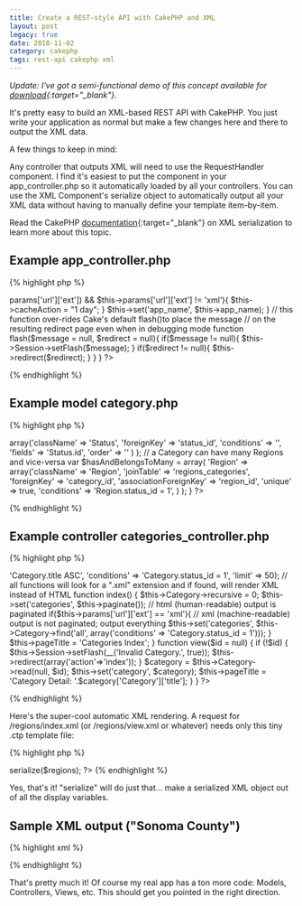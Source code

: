 ```yaml
---
title: Create a REST-style API with CakePHP and XML
layout: post
legacy: true
date: 2010-11-02
category: cakephp
tags: rest-api cakephp xml
---
```


*Update: I've got a semi-functional demo of this concept available for [download](https://github.com/quinns/REST-API){:target="_blank"}.*

It's pretty easy to build an XML-based REST API with CakePHP. You just write your application as normal but make a few changes here and there to output the XML data.

A few things to keep in mind:

Any controller that outputs XML will need to use the RequestHandler component. I find it's easiest to put the component in your app_controller.php so it automatically loaded by all your controllers.
You can use the XML Component's serialize object to automatically output all your XML data without having to manually define your template item-by-item.

Read the CakePHP [documentation](https://web.archive.org/web/20111210070413/http://book.cakephp.org/view/569/serialize){:target="_blank"} on XML serialization to learn more about this topic.

## Example app_controller.php

{% highlight php %}
<?php
 class AppController extends Controller {        
       var $helpers = array('Html', 'Text', 'Cache', 'Javascript', 'Ajax');
     var $components = array('RequestHandler');    // very important!
     var $live_site = 'http://rest-api.quinnsupplee.com';
     var $app_name = 'REST API with XML and CakePHP Demo ';
       function beforeRender(){ 
          if(isset($this->params['url']['ext']) && $this->params['url']['ext'] != 'xml'){
                $this->cacheAction = "1 day";
         }
          $this->set('app_name', $this->app_name);
       }
 
       // this function over-rides Cake's default flash()to place the message
        // on the resulting redirect page even when in debugging mode
      function flash($message = null, $redirect = null){ 
                if($message != null){
              $this->Session->setFlash($message);
          }
          if($redirect != null){
             $this->redirect($redirect);
         }
      }
  }
?>
{% endhighlight %}

## Example model category.php

{% highlight php %}
<?php
class Category extends AppModel {
   var $name = 'Category';
  // we have a Status associatiation that can be used to toggle display of various pieces of data on or off
  var $belongsTo = array(
            'Status' => array('className' => 'Status',
                             'foreignKey' => 'status_id',
                                'conditions' => '',
                             'fields' => 'Status.id',
                                'order' => ''
           )
  );
 // a Category can have many Regions and vice-versa
 var $hasAndBelongsToMany = array(
          'Region' => array('className' => 'Region',
                     'joinTable' => 'regions_categories',
                        'foreignKey' => 'category_id',
                      'associationForeignKey' => 'region_id',
                     'unique' => true,
                     'conditions' => 'Region.status_id = 1',
         )
 
 );
 
}
?>
{% endhighlight %}

## Example controller categories_controller.php

{% highlight php %}
<?php
class CategoriesController extends AppController {
  var $name = 'Categories'; 
  var $uses = array('Category', 'Region', 'RegionsCategory');
  var $paginate = array('order' => 'Category.title ASC', 'conditions' => 'Category.status_id = 1', 'limit' => 50);
 
   // all functions will look for a ".xml" extension and if found, will render XML instead of HTML
  function index() {
     $this->Category->recursive = 0;
      $this->set('categories', $this->paginate()); // html (human-readable) output is paginated
      if($this->params['url']['ext'] == 'xml'){ // xml (machine-readable) output is not paginated; output everything
            $this->set('categories', $this->Category->find('all', array('conditions' => 'Category.status_id = 1')));
       }
      $this->pageTitle = 'Categories Index';
    }
 
 function view($id = null) {
        if (!$id) {
            $this->Session->setFlash(__('Invalid Category.', true));
           $this->redirect(array('action'=>'index'));
       }
      $category = $this->Category->read(null, $id);
        $this->set('category', $category);
        $this->pageTitle = 'Category Detail: '.$category['Category']['title'];
    }
}
?>
{% endhighlight %}

Here's the super-cool automatic XML rendering. A request for /regions/index.xml (or /regions/view.xml or whatever) needs only this tiny .ctp template file:

{% highlight php %}
<regions>
  <?php echo $xml->serialize($regions); ?>
</regions>
{% endhighlight %}

Yes, that's it! "serialize" will do just that... make a serialized XML object out of all the display variables.

## Sample XML output ("Sonoma County")

{% highlight xml %}
<?xml version="1.0" encoding="UTF-8" ?>
<region>
<region id="7" title="Sonoma County" abbreviation_1="so" abbreviation_2="sonoma" created="2009-11-17 15:08:51" modified="2010-01-20 12:36:06" status_id="1" alias="sonoma">
<status id="1"/>
<city id="1" name="Annapolis" created="2009-03-23 10:47:22" modified="2009-04-05 08:30:44" region_id="7"/>
<city id="2" name="Bodega" created="2009-03-23 10:50:06" modified="2009-03-23 10:50:06" region_id="7"/>
<city id="3" name="Bodega Bay" created="2009-03-23 10:50:12" modified="2009-03-23 10:50:12" region_id="7"/>
<city id="4" name="Boyes Hot Springs" created="2009-03-23 10:50:18" modified="2009-03-23 10:50:18" region_id="7"/>
<city id="5" name="Camp Meeker" created="2009-03-23 10:50:24" modified="2009-03-23 10:50:24" region_id="7"/>
<city id="7" name="Cazadero" created="2009-03-23 10:50:24" modified="2009-03-23 10:50:24" region_id="7"/>
<city id="8" name="Cloverdale" created="2009-03-23 10:50:24" modified="2009-03-23 10:50:24" region_id="7"/>
<city id="9" name="Cotati" created="2009-03-23 10:50:24" modified="2009-03-23 10:50:24" region_id="7"/>
<city id="10" name="Duncans Mills" created="2009-03-23 10:50:24" modified="2009-03-23 10:50:24" region_id="7"/>
<city id="11" name="El Verano" created="2009-03-23 10:50:24" modified="2009-03-23 11:59:41" region_id="7"/>
<city id="12" name="Eldridge" created="2009-03-23 10:50:24" modified="2009-03-23 10:50:24" region_id="7"/>
<city id="13" name="Forestville" created="2009-03-23 10:50:24" modified="2009-03-23 10:50:24" region_id="7"/>
<city id="14" name="Freestone" created="2009-03-23 10:50:24" modified="2009-03-23 10:50:24" region_id="7"/>
<city id="15" name="Fulton" created="2009-03-23 10:50:24" modified="2009-03-23 10:50:24" region_id="7"/>
<city id="16" name="Geyserville" created="2009-03-23 10:50:24" modified="2009-03-23 10:50:24" region_id="7"/>
<city id="17" name="Glen Ellen" created="2009-03-23 10:50:24" modified="2009-03-23 10:50:24" region_id="7"/>
<city id="18" name="Graton" created="2009-03-23 10:50:24" modified="2009-03-23 10:50:24" region_id="7"/>
<city id="19" name="Gualala" created="2009-03-23 10:50:24" modified="2009-03-23 10:50:24" region_id="7"/>
<city id="20" name="Guerneville" created="2009-03-23 10:50:24" modified="2009-03-23 10:50:24" region_id="7"/>
<city id="21" name="Healdsburg" created="2009-03-23 10:50:24" modified="2009-03-23 10:50:24" region_id="7"/>
<city id="22" name="Jenner" created="2009-03-23 10:50:24" modified="2009-03-23 10:50:24" region_id="7"/>
<city id="23" name="Kenwood" created="2009-03-23 10:50:24" modified="2009-03-23 10:50:24" region_id="7"/>
<city id="230" name="Middletown" created="2009-11-21 22:36:17" modified="2009-11-21 22:36:17" region_id="7"/>
<city id="24" name="Monte Rio" created="2009-03-23 10:50:24" modified="2009-03-23 10:50:24" region_id="7"/>
<city id="25" name="Occidental" created="2009-03-23 10:50:24" modified="2009-03-23 10:50:24" region_id="7"/>
<city id="26" name="Penngrove" created="2009-03-23 10:50:24" modified="2009-03-23 10:50:24" region_id="7"/>
<city id="27" name="Petaluma" created="2009-03-23 10:50:24" modified="2009-03-23 10:50:24" region_id="7"/>
<city id="28" name="Rio Nido" created="2009-03-23 10:50:24" modified="2009-03-23 10:50:24" region_id="7"/>
<city id="29" name="Rohnert Park" created="2009-03-23 10:50:24" modified="2009-03-23 10:50:24" region_id="7"/>
<city id="30" name="Santa Rosa" created="2009-03-23 10:50:24" modified="2009-03-23 10:50:24" region_id="7"/>
<city id="31" name="Sebastopol" created="2009-03-23 10:50:24" modified="2009-03-23 10:50:24" region_id="7"/>
<city id="32" name="Sheridan" created="2009-03-23 10:50:24" modified="2009-03-23 10:50:24" region_id="7"/>
<city id="33" name="Sonoma" created="2009-03-23 10:50:24" modified="2009-03-23 10:50:24" region_id="7"/>
<city id="221" name="St. Helena" created="2009-02-11 08:34:02" modified="2009-02-11 08:34:02" region_id="7"/>
<city id="34" name="Stewarts Point" created="2009-03-23 10:50:24" modified="2009-03-23 10:50:24" region_id="7"/>
<city id="35" name="The Sea Ranch" created="2009-03-23 10:50:24" modified="2009-03-23 10:50:24" region_id="7"/>
<city id="36" name="Valley Ford" created="2009-03-23 10:50:24" modified="2009-03-23 10:50:24" region_id="7"/>
<city id="37" name="Villa Grande" created="2009-03-23 10:50:24" modified="2009-03-23 10:50:24" region_id="7"/>
<city id="38" name="Vineburg" created="2009-03-23 10:50:24" modified="2009-03-23 10:50:24" region_id="7"/>
<city id="39" name="Windsor" created="2009-03-23 10:50:24" modified="2009-03-23 10:50:24" region_id="7"/>
<city id="222" name="Yountville" created="2009-02-11 08:36:01" modified="2009-02-11 08:36:01" region_id="7"/>
<category/>
</region>
</region>
{% endhighlight %}

That's pretty much it! Of course my real app has a ton more code: Models, Controllers, Views, etc. This should get you pointed in the right direction.

